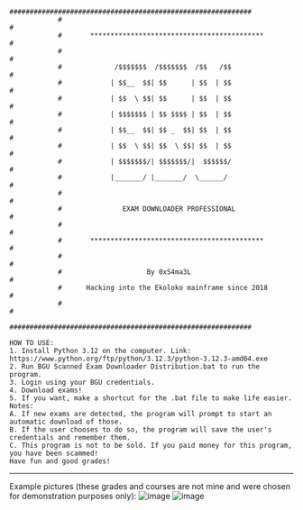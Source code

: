 	
				############################################################
				#                                                          #
				#       *******************************************        #
				#                                                          #
				#             /$$$$$$$  /$$$$$$$  /$$   /$$                #
				#            | $$__  $$| $$      | $$  | $$                #
				#            | $$  \ $$| $$      | $$  | $$                #
				#            | $$$$$$$ | $$ $$$$ | $$  | $$                #
				#            | $$__  $$| $$ _  $$| $$  | $$                #
				#            | $$  \ $$| $$  \ $$| $$  | $$                #
				#            | $$$$$$$/| $$$$$$$/|  $$$$$$/                #
				#            |_______/ |_______/  \______/                 #
				#                                                          #
				#               EXAM DOWNLOADER PROFESSIONAL               #
				#                                                          #
				#       *******************************************        #
				#                                                          #
				#                     By 0xS4ma3L                          #
				#      Hacking into the Ekoloko mainframe since 2018       #
				#                                                          #
				############################################################

	HOW TO USE:
	1. Install Python 3.12 on the computer. Link: https://www.python.org/ftp/python/3.12.3/python-3.12.3-amd64.exe
	2. Run BGU Scanned Exam Downloader Distribution.bat to run the program.
	3. Login using your BGU credentials.
	4. Download exams!
	5. If you want, make a shortcut for the .bat file to make life easier.
	Notes:
	A. If new exams are detected, the program will prompt to start an automatic download of those.
	B. If the user chooses to do so, the program will save the user's credentials and remember them.
	C. This program is not to be sold. If you paid money for this program, you have been scammed!
	Have fun and good grades!

-------------------------------------------------------------------------------------------------------------------------------

Example pictures (these grades and courses are not mine and were chosen for demonstration purposes only):
![image](https://github.com/user-attachments/assets/6151f4b9-327f-4de2-9b01-3fa6b9ef999f)
![image](https://github.com/user-attachments/assets/de1ed955-15cd-450e-a26f-6f36b76253ef)
